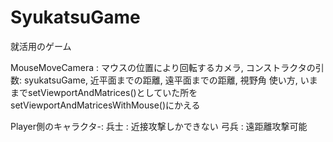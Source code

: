SyukatsuGame
============

就活用のゲーム

MouseMoveCamera :
マウスの位置により回転するカメラ,
コンストラクタの引数: syukatsuGame, 近平面までの距離, 遠平面までの距離, 視野角
使い方, いままでsetViewportAndMatrices()としていた所をsetViewportAndMatricesWithMouse()にかえる


Player側のキャラクタ-:
兵士 : 近接攻撃しかできない
弓兵 : 遠距離攻撃可能


